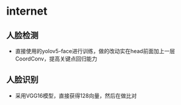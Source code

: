 # internet

## 人脸检测
- 直接使用的yolov5-face进行训练，做的改动实在head前面加上一层CoordConv，提高关键点回归能力
## 人脸识别
- 采用VGG16模型，直接获得128向量，然后在做比对